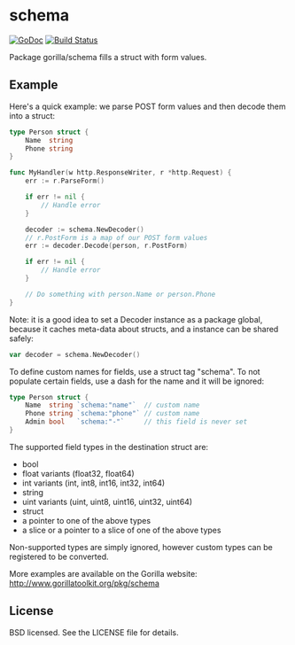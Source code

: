 schema
======
[![GoDoc](https://godoc.org/github.com/gorilla/schema?status.svg)](https://godoc.org/github.com/gorilla/schema) [![Build Status](https://travis-ci.org/gorilla/schema.png?branch=master)](https://travis-ci.org/gorilla/schema)

Package gorilla/schema fills a struct with form values.

## Example

Here's a quick example: we parse POST form values and then decode them into a struct:

```go
type Person struct {
    Name  string
    Phone string
}

func MyHandler(w http.ResponseWriter, r *http.Request) {
    err := r.ParseForm()

    if err != nil {
        // Handle error
    }

    decoder := schema.NewDecoder()
    // r.PostForm is a map of our POST form values
    err := decoder.Decode(person, r.PostForm)

    if err != nil {
        // Handle error
    }

    // Do something with person.Name or person.Phone
}
```
Note: it is a good idea to set a Decoder instance as a package global, because it caches meta-data about structs, and a instance can be shared safely:

```go
var decoder = schema.NewDecoder()
```
To define custom names for fields, use a struct tag "schema". To not populate certain fields, use a dash for the name and it will be ignored:

```go
type Person struct {
    Name  string `schema:"name"`  // custom name
    Phone string `schema:"phone"` // custom name
    Admin bool   `schema:"-"`     // this field is never set
}
```

The supported field types in the destination struct are:

* bool
* float variants (float32, float64)
* int variants (int, int8, int16, int32, int64)
* string
* uint variants (uint, uint8, uint16, uint32, uint64)
* struct
* a pointer to one of the above types
* a slice or a pointer to a slice of one of the above types

Non-supported types are simply ignored, however custom types can be registered to be converted.

More examples are available on the Gorilla website: http://www.gorillatoolkit.org/pkg/schema

## License 

BSD licensed. See the LICENSE file for details.
